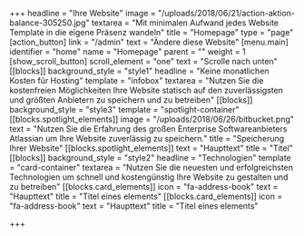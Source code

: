 +++
headline = "Ihre Website"
image = "/uploads/2018/06/21/action-aktion-balance-305250.jpg"
textarea = "Mit minimalen Aufwand jedes Website Template in die eigene Präsenz wandeln"
title = "Homepage"
type = "page"
[action_button]
link = "/admin"
text = "Ändere diese Website"
[menu.main]
identifier = "home"
name = "Homepage"
parent = ""
weight = 1
[show_scroll_button]
scroll_element = "one"
text = "Scrolle nach unten"
[[blocks]]
background_style = "style1"
headline = "Keine monatlichen Kosten für Hosting"
template = "infobox"
textarea = "Nutzen Sie die kostenfreien Möglichkeiten Ihre Website statisch auf den zuverlässigsten und größten Anbietern zu speichern und zu betreiben"
[[blocks]]
background_style = "style3"
template = "spotlight-container"
[[blocks.spotlight_elements]]
image = "/uploads/2018/06/26/bitbucket.png"
text = "Nutzen Sie die Erfahrung des großen Enterprise Softwareanbieters Atlassian um Ihre Website zuverlässig zu speichern."
title = "Speicherung Ihrer Website"
[[blocks.spotlight_elements]]
text = "Haupttext"
title = "Titel"
[[blocks]]
background_style = "style2"
headline = "Technologien"
template = "card-container"
textarea = "Nutzen Sie die neuesten und erfolgreichsten Technologien um schnell und kostengünstig Ihre Website zu gestalten und zu betreiben"
[[blocks.card_elements]]
icon = "fa-address-book"
text = "Haupttext"
title = "Titel eines elements"
[[blocks.card_elements]]
icon = "fa-address-book"
text = "Haupttext"
title = "Titel eines elements"

+++
